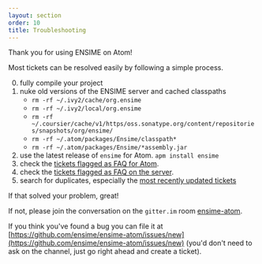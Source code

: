 ```yaml
---
layout: section
order: 10
title: Troubleshooting
---
```


Thank you for using ENSIME on Atom!

Most tickets can be resolved easily by following a simple process.

0. fully compile your project
1. nuke old versions of the ENSIME server and cached classpaths
   - `rm -rf ~/.ivy2/cache/org.ensime`
   - `rm -rf ~/.ivy2/local/org.ensime`
   - `rm -rf ~/.coursier/cache/v1/https/oss.sonatype.org/content/repositories/snapshots/org/ensime/`
   - `rm -rf ~/.atom/packages/Ensime/classpath*`
   - `rm -rf ~/.atom/packages/Ensime/*assembly.jar`
2. use the latest release of `ensime` for Atom. `apm install ensime`
3. check the [tickets flagged as FAQ for Atom](https://github.com/ensime/ensime-atom/issues?labels=FAQ).
4. check the [tickets flagged as FAQ on the server](https://github.com/ensime/ensime-server/issues?labels=FAQ).
5. search for duplicates, especially the [most recently updated tickets](http://github.com/ensime/ensime-atom/issues?direction=desc&sort=updated)

If that solved your problem, great!

If not, please join the conversation on the `gitter.im` room [ensime-atom](https://gitter.im/ensime/ensime-atom). 

If you think you've found a bug you can file it at [https://github.com/ensime/ensime-atom/issues/new](https://github.com/ensime/ensime-atom/issues/new) (you'd don't need to ask on the channel, just go right ahead and create a ticket).
